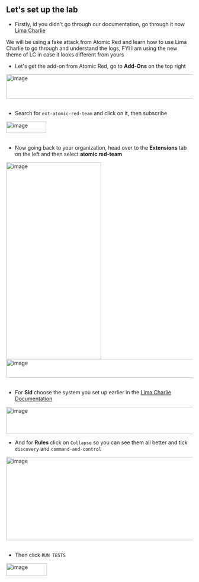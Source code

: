 
## Let's set up the lab
- Firstly, id you didn't go through our documentation, go through it now [Lima Charlie](/courseFiles/tools/LimaCharlie.md)

We will be using a fake attack from Atomic Red and learn how to use Lima Charlie to go through and understand the logs, FYI I am using the new theme of LC in case it looks different from yours

- Let's get the add-on from Atomic Red, go to **Add-Ons** on the top right
<img width="534" height="65" alt="image" src="https://github.com/user-attachments/assets/871a453b-24be-4d8f-9b25-f546afea9ef6" />
<br><br>

- Search for `ext-atomic-red-team` and click on it, then subscribe
<img width="108" height="31" alt="image" src="https://github.com/user-attachments/assets/36255b4d-cac4-4769-b1c9-1a3c9b74ed8b" />
<br><br>

- Now going back to your organization, head over to the **Extensions** tab on the left and then select **atomic red-team**
<img width="256" height="530" alt="image" src="https://github.com/user-attachments/assets/4a10ad35-98fb-47d3-93f8-bce449ccea82" />
<img width="1245" height="50" alt="image" src="https://github.com/user-attachments/assets/071ca561-aae6-4b8a-aaca-fa9255355209" />
<br><br>

- For **Sid** choose the system you set up earlier in the [Lima Charlie Documentation](/courseFiles/tools/LimaCharlie.md)
<img width="533" height="73" alt="image" src="https://github.com/user-attachments/assets/4e8a4f76-34f7-4355-9700-1d3d6a4dfff5" />

- And for **Rules** click on `Collapse` so you can see them all better and tick `discovery` and `command-and-control`
<img width="1080" height="224" alt="image" src="https://github.com/user-attachments/assets/4a2f4d64-c770-4c19-ad1b-86aee1447caa" />
<br><br>

- Then click `RUN TESTS`
<img width="110" height="34" alt="image" src="https://github.com/user-attachments/assets/0abdd3b5-00e0-490f-967c-4faabb9ec19b" />







